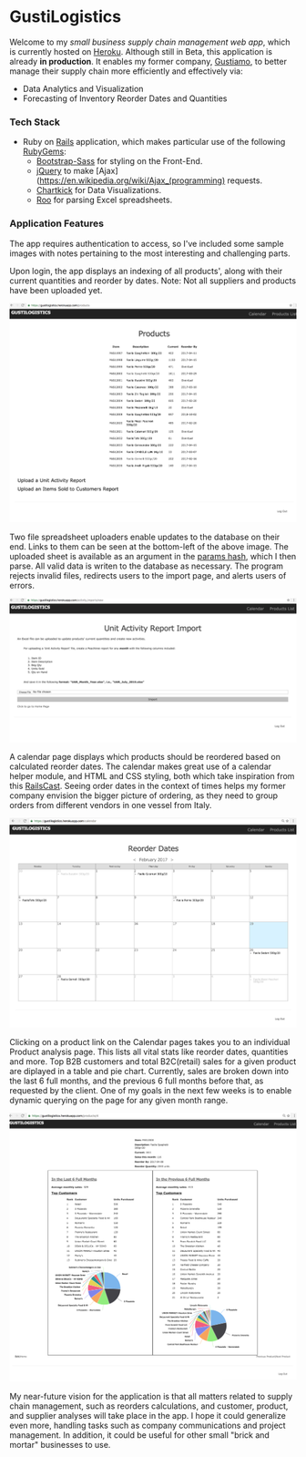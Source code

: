 # GustiLogistics

Welcome to my *small business supply chain management web app*, which is currently hosted on [Heroku](https://www.heroku.com/). Although still in Beta, this application is already **in production**. It enables my former company, [Gustiamo](https://www.gustiamo.com/), to better manage their supply chain more efficiently and effectively via:
* Data Analytics and Visualization
* Forecasting of Inventory Reorder Dates and Quantities

### Tech Stack

* Ruby on [Rails](http://rubyonrails.org/) application, which makes particular use of the following [RubyGems](https://rubygems.org/):
  * [Bootstrap-Sass](https://github.com/twbs/bootstrap-sass/) for styling on the Front-End.
  * [jQuery](https://rubygems.org/gems/jquery-rails) to make [Ajax](https://en.wikipedia.org/wiki/Ajax_(programming) requests.
  * [Chartkick](https://github.com/ankane/chartkick) for Data Visualizations.
  * [Roo](https://github.com/roo-rb/roo) for parsing Excel spreadsheets.

### Application Features

The app requires authentication to access, so I've included some sample images with notes pertaining to the most interesting and challenging parts. 

Upon login, the app displays an indexing of all products', along with their current quantities and reorder by dates. Note: Not all suppliers and products have been uploaded yet.

![alt text](/sample_images/ProductsIndexPage.png "Products List")

Two file spreadsheet uploaders enable updates to the database on their end. Links to them can be seen at the bottom-left of the above image. The uploaded sheet is available as an argument in the [params hash](https://gorails.com/episodes/the-params-hash), which I then parse. All valid data is writen to the database as necessary. The program rejects invalid files, redirects users to the import page, and alerts users of errors. 

![alt text](/sample_images/FileUploader.png "File Uploader")

A calendar page displays which products should be reordered based on calculated reorder dates. The calendar makes great use of a calendar helper module, and HTML and CSS styling, both which take inspiration from this [RailsCast](http://railscasts.com/episodes/213-calendars). Seeing order dates in the context of times helps my former company envision the bigger picture of ordering, as they need to group orders from different vendors in one vessel from Italy. 

![alt text](/sample_images/CalendarPage.png "Calendar Prototype")

Clicking on a product link on the Calendar pages takes you to an individual Product analysis page. This lists all vital stats like reorder dates, quantities and more. Top B2B customers and total B2C(retail) sales for a given product are diplayed in a table and pie chart. Currently, sales are broken down into the last 6 full months, and the previous 6 full months before that, as requested by the client. One of my goals in the next few weeks is to enable dynamic querying on the page for any given month range.  

![alt text](/sample_images/ProductAnalysisPage.png "Product Analysis")

My near-future vision for the application is that all matters related to supply chain management, such as reorders calculations, and customer, product, and supplier analyses will take place in the app. I hope it could generalize even more, handling tasks such as company communications and project management. In addition, it could be useful for other small "brick and mortar" businesses to use.
